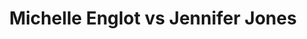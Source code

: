 ---
title: Michelle Englot vs Jennifer Jones
player1:
  name: Englot, Michelle
  percent: 75
  wins: 0
  losses: 3
player2:
  name: Jones, Jennifer
  percent: 88
  wins: 3
  losses: 0
games:
- player1:
    team: SK
    position: Fourth
    percent: 68
    win: 0
    loss: 1
  player2:
    team: MB
    position: Fourth
    percent: 87
    win: 1
    loss: 0
  event: Hearts
  year: 2008
  draw: Round Robin(14)
  score: SK 5 - MB 7
- player1:
    team: SK
    position: Fourth
    percent: 82
    win: 0
    loss: 1
  player2:
    team: MB
    position: Fourth
    percent: 86
    win: 1
    loss: 0
  event: Hearts
  year: 2012
  draw: Round Robin(10)
  score: SK 7 - MB 8
- player1:
    team: CA
    position: Fourth
    percent: 72
    win: 0
    loss: 1
  player2:
    team: MB
    position: Fourth
    percent: 92
    win: 1
    loss: 0
  event: Hearts
  year: 2018
  draw: Pool(20)
  score: MB 10 - CA 4
- player1:
    team: Engl
    position: Fourth
    percent: 75
    win: 0
    loss: 1
  player2:
    team: Jone
    position: Fourth
    percent: 88
    win: 1
    loss: 0
  event: Trials (Women)
  year: 2017
  draw: Round Robin(3)
  score: Jone 8 - Engl 5
---